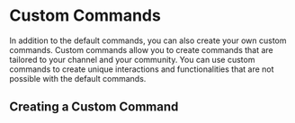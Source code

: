 # Custom Commands

In addition to the default commands, you can also create your own custom commands. Custom commands allow you to create commands that are tailored to your channel and your community. You can use custom commands to create unique interactions and functionalities that are not possible with the default commands.

## Creating a Custom Command
